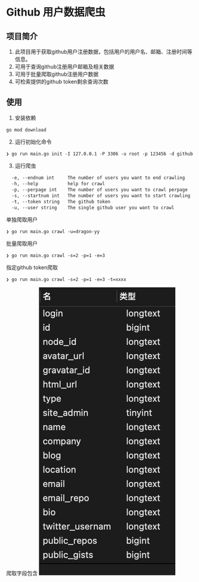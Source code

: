 # Github 用户数据爬虫

## 项目简介
1. 此项目用于获取github用户注册数据，包括用户的用户名、邮箱、注册时间等信息。
2. 可用于查询github注册用户邮箱及相关数据
3. 可用于批量爬取github注册用户数据
4. 可检索提供的github token剩余查询次数



## 使用
1. 安装依赖
```shell
go mod download
```
2. 运行初始化命令
```shell
❯ go run main.go init -I 127.0.0.1 -P 3306 -u root -p 123456 -d github
```

3. 运行爬虫
```shell
  -e, --endnum int     The number of users you want to end crawling
  -h, --help           help for crawl
  -p, --perpage int    The number of users you want to crawl perpage
  -s, --startnum int   The number of users you want to start crawling
  -t, --token string   The github token
  -u, --user string    The single github user you want to crawl
```
单独爬取用户
```shell
❯ go run main.go crawl -u=dragon-yy  
```
批量爬取用户
```shell
❯ go run main.go crawl -s=2 -p=1 -e=3
```
指定github token爬取
```shell
❯ go run main.go crawl -s=2 -p=1 -e=3 -t=xxxx
```

爬取字段包含
![img.png](img/img.png)



